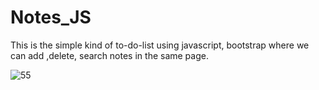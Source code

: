 
# Notes_JS
This is the simple kind of to-do-list using javascript, bootstrap  where we can add ,delete, search notes in the same page.


![55](https://user-images.githubusercontent.com/69100830/120279035-9ba37180-c2d3-11eb-8e19-6c826b6f312c.jpg)
